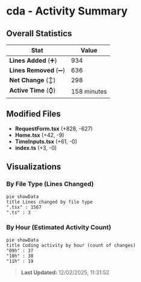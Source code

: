 # cda - Activity Summary 

## Overall Statistics

| Stat                   | Value                                                             |
| ---------------------- | ----------------------------------------------------------------- |
| **Lines Added** (➕)   | 934                                          |
| **Lines Removed** (➖) | 636                                        |
| **Net Change** (↕)    | 298                |
| **Active Time** (⌚)   | 158 minutes |


## Modified Files
- **RequestForm.tsx** (+828, -627)
- **Home.tsx** (+42, -9)
- **TimeInputs.tsx** (+61, -0)
- **index.ts** (+3, -0)

## Visualizations

### By File Type (Lines Changed)

```mermaid
pie showData
title Lines changed by file type
".tsx" : 1567
".ts" : 3
```

### By Hour (Estimated Activity Count)

```mermaid
pie showData
title Coding activity by hour (count of changes)
"09h" : 37
"10h" : 38
"11h" : 19
```


> **Last Updated:** 12/02/2025, 11:31:52